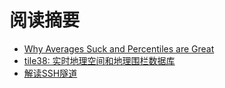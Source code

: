 # 阅读摘要

* [Why Averages Suck and Percentiles are Great](https://www.dynatrace.com/news/blog/why-averages-suck-and-percentiles-are-great/)
* [tile38: 实时地理空间和地理围栏数据库](https://github.com/tidwall/tile38)
* [解读SSH隧道](https://goteleport.com/blog/ssh-tunneling-explained/)
